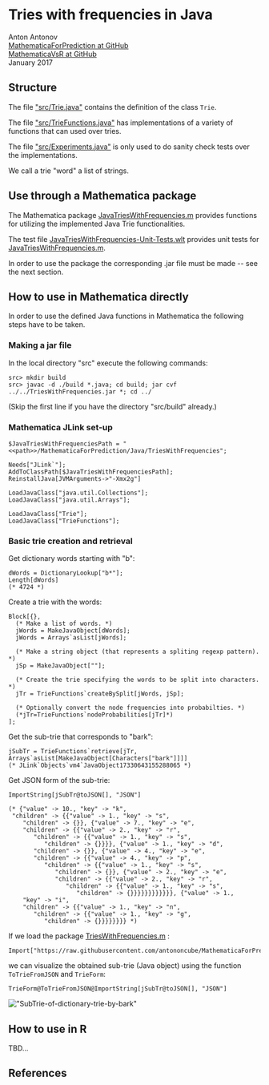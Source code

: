 # Tries with frequencies in Java

Anton Antonov  
[MathematicaForPrediction at GitHub](https://github.com/antononcube/MathematicaForPrediction)  
[MathematicaVsR at GitHub](https://github.com/antononcube/MathematicaVsR)  
January 2017

## Structure

The file ["src/Trie.java"](https://github.com/antononcube/MathematicaForPrediction/blob/master/Java/TriesWithFrequencies/src/Trie.java) 
contains the definition of the class `Trie`.

The file ["src/TrieFunctions.java"](https://github.com/antononcube/MathematicaForPrediction/blob/master/Java/TriesWithFrequencies/src/TrieFunctions.java)
has implementations of a variety of functions that can used over tries.

The file ["src/Experiments.java"](https://github.com/antononcube/MathematicaForPrediction/blob/master/Java/TriesWithFrequencies/src/Experiments.java)
is only used to do sanity check tests over the implementations. 

We call a trie "word" a list of strings.

## Use through a Mathematica package

The Mathematica package 
[JavaTriesWithFrequencies.m](https://github.com/antononcube/MathematicaForPrediction/blob/master/JavaTriesWithFrequencies.m)
provides functions for utilizing the implemented Java Trie functionalities. 

The test file 
[JavaTriesWithFrequencies-Unit-Tests.wlt](https://github.com/antononcube/MathematicaForPrediction/blob/master/UnitTests/JavaTriesWithFrequencies-Unit-Tests.wlt)
provides unit tests for
[JavaTriesWithFrequencies.m](https://github.com/antononcube/MathematicaForPrediction/blob/master/JavaTriesWithFrequencies.m).

In order to use the package the corresponding .jar file must be made -- see the next section.

## How to use in Mathematica directly

In order to use the defined Java functions in Mathematica the following steps have to be taken.

### Making a jar file

In the local directory "src" execute the following commands:

    src> mkdir build
    src> javac -d ./build *.java; cd build; jar cvf ../../TriesWithFrequencies.jar *; cd ../
    
(Skip the first line if you have the directory "src/build" already.)

### Mathematica JLink set-up

    $JavaTriesWithFrequenciesPath = "<<path>>/MathematicaForPrediction/Java/TriesWithFrequencies";

    Needs["JLink`"];
    AddToClassPath[$JavaTriesWithFrequenciesPath];
    ReinstallJava[JVMArguments->"-Xmx2g"]
    
    LoadJavaClass["java.util.Collections"];
    LoadJavaClass["java.util.Arrays"];
    
    LoadJavaClass["Trie"];
    LoadJavaClass["TrieFunctions"];
    
### Basic trie creation and retrieval
    
Get dictionary words starting with "b":
    
    dWords = DictionaryLookup["b*"];
    Length[dWords]
    (* 4724 *)
    
Create a trie with the words:
    
    Block[{},
      (* Make a list of words. *)
      jWords = MakeJavaObject[dWords];
      jWords = Arrays`asList[jWords];
      
      (* Make a string object (that represents a spliting regexp pattern). *)
      jSp = MakeJavaObject[""];
      
      (* Create the trie specifying the words to be split into characters. *)
      jTr = TrieFunctions`createBySplit[jWords, jSp];
      
      (* Optionally convert the node frequencies into probabilties. *)
      (*jTr=TrieFunctions`nodeProbabilities[jTr]*)
    ];
    
Get the sub-trie that corresponds to "bark":
    
    jSubTr = TrieFunctions`retrieve[jTr, Arrays`asList[MakeJavaObject[Characters["bark"]]]]
    (* JLink`Objects`vm4`JavaObject17330643155288065 *)     
    
    
Get JSON form of the sub-trie:
    
    ImportString[jSubTr@toJSON[], "JSON"]
    
    (* {"value" -> 10., "key" -> "k", 
     "children" -> {{"value" -> 1., "key" -> "s", 
        "children" -> {}}, {"value" -> 7., "key" -> "e", 
        "children" -> {{"value" -> 2., "key" -> "r", 
           "children" -> {{"value" -> 1., "key" -> "s", 
              "children" -> {}}}}, {"value" -> 1., "key" -> "d", 
           "children" -> {}}, {"value" -> 4., "key" -> "e", 
           "children" -> {{"value" -> 4., "key" -> "p", 
              "children" -> {{"value" -> 1., "key" -> "s", 
                 "children" -> {}}, {"value" -> 2., "key" -> "e", 
                 "children" -> {{"value" -> 2., "key" -> "r", 
                    "children" -> {{"value" -> 1., "key" -> "s", 
                       "children" -> {}}}}}}}}}}}}, {"value" -> 1., 
        "key" -> "i", 
        "children" -> {{"value" -> 1., "key" -> "n", 
           "children" -> {{"value" -> 1., "key" -> "g", 
              "children" -> {}}}}}}}} *)

If we load the package [TriesWithFrequencies.m](https://github.com/antononcube/MathematicaForPrediction/blob/master/TriesWithFrequencies.m) :

    Import["https://raw.githubusercontent.com/antononcube/MathematicaForPrediction/master/TriesWithFrequencies.m"]    

we can visualize the obtained sub-trie (Java object) using the function `ToTrieFromJSON` and `TrieForm`:

    TrieForm@ToTrieFromJSON@ImportString[jSubTr@toJSON[], "JSON"]    
    
!["SubTrie-of-dictionary-trie-by-bark"](http://i.imgur.com/sRlL357.png)


## How to use in R

TBD...

## References

